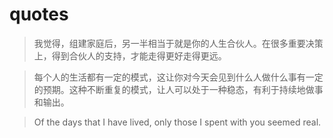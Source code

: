 # quotes

> 我觉得，组建家庭后，另一半相当于就是你的人生合伙人。在很多重要决策上，得到合伙人的支持，才能走得更好走得更远。

> 每个人的生活都有一定的模式，这让你对今天会见到什么人做什么事有一定的预期。这种不断重复的模式，让人可以处于一种稳态，有利于持续地做事和输出。

> Of the days that I have lived, only those I spent with you seemed real.
